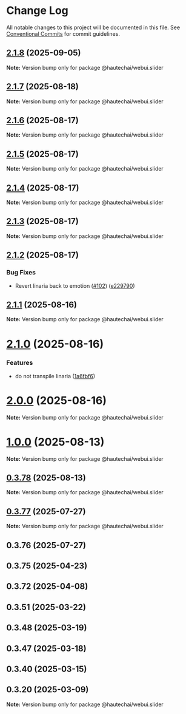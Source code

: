 # Change Log

All notable changes to this project will be documented in this file.
See [Conventional Commits](https://conventionalcommits.org) for commit guidelines.

## [2.1.8](https://github.com/HautechAI/webui/compare/@hautechai/webui.slider@2.1.7...@hautechai/webui.slider@2.1.8) (2025-09-05)

**Note:** Version bump only for package @hautechai/webui.slider

## [2.1.7](https://github.com/HautechAI/webui/compare/@hautechai/webui.slider@2.1.6...@hautechai/webui.slider@2.1.7) (2025-08-18)

**Note:** Version bump only for package @hautechai/webui.slider

## [2.1.6](https://github.com/HautechAI/webui/compare/@hautechai/webui.slider@2.1.5...@hautechai/webui.slider@2.1.6) (2025-08-17)

**Note:** Version bump only for package @hautechai/webui.slider

## [2.1.5](https://github.com/HautechAI/webui/compare/@hautechai/webui.slider@2.1.4...@hautechai/webui.slider@2.1.5) (2025-08-17)

**Note:** Version bump only for package @hautechai/webui.slider

## [2.1.4](https://github.com/HautechAI/webui/compare/@hautechai/webui.slider@2.1.3...@hautechai/webui.slider@2.1.4) (2025-08-17)

**Note:** Version bump only for package @hautechai/webui.slider

## [2.1.3](https://github.com/HautechAI/webui/compare/@hautechai/webui.slider@2.1.2...@hautechai/webui.slider@2.1.3) (2025-08-17)

**Note:** Version bump only for package @hautechai/webui.slider

## [2.1.2](https://github.com/HautechAI/webui/compare/@hautechai/webui.slider@2.1.1...@hautechai/webui.slider@2.1.2) (2025-08-17)

### Bug Fixes

- Revert linaria back to emotion ([#102](https://github.com/HautechAI/webui/issues/102)) ([e229790](https://github.com/HautechAI/webui/commit/e229790dae8eba4b3037bbe41365e5a73ab7f6dc))

## [2.1.1](https://github.com/HautechAI/webui/compare/@hautechai/webui.slider@2.1.0...@hautechai/webui.slider@2.1.1) (2025-08-16)

**Note:** Version bump only for package @hautechai/webui.slider

# [2.1.0](https://github.com/HautechAI/webui/compare/@hautechai/webui.slider@1.0.0...@hautechai/webui.slider@2.1.0) (2025-08-16)

### Features

- do not transpile linaria ([1a6fbf6](https://github.com/HautechAI/webui/commit/1a6fbf6353a0e5028040006b5045170cf83f1ba0))

# [2.0.0](https://github.com/HautechAI/webui/compare/@hautechai/webui.slider@1.0.0...@hautechai/webui.slider@2.0.0) (2025-08-16)

**Note:** Version bump only for package @hautechai/webui.slider

# [1.0.0](https://github.com/HautechAI/webui/compare/@hautechai/webui.slider@0.3.78...@hautechai/webui.slider@1.0.0) (2025-08-13)

**Note:** Version bump only for package @hautechai/webui.slider

## [0.3.78](https://github.com/HautechAI/webui/compare/@hautechai/webui.slider@0.3.77...@hautechai/webui.slider@0.3.78) (2025-08-13)

**Note:** Version bump only for package @hautechai/webui.slider

## [0.3.77](https://github.com/HautechAI/webui/compare/@hautechai/webui.slider@0.3.76...@hautechai/webui.slider@0.3.77) (2025-07-27)

**Note:** Version bump only for package @hautechai/webui.slider

## 0.3.76 (2025-07-27)

## 0.3.75 (2025-04-23)

## 0.3.72 (2025-04-08)

## 0.3.51 (2025-03-22)

## 0.3.48 (2025-03-19)

## 0.3.47 (2025-03-18)

## 0.3.40 (2025-03-15)

## 0.3.20 (2025-03-09)

**Note:** Version bump only for package @hautechai/webui.slider
